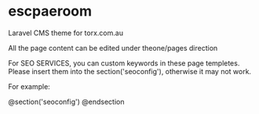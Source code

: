 # escpaeroom
Laravel CMS theme for torx.com.au

All the page content can be edited under theone/pages direction


For SEO SERVICES, you can custom keywords in these page templetes.
Please insert them into the section('seoconfig'), otherwise it may not work.

For example: 

@section('seoconfig')
    <title>Escape Room Near Me | Escape Room Glen Waverley</title>
    <meta name="keywords" content="Escape Room Near Me | Escape Room Glen Waverley">
    <meta name="description" content="The one room escape offers customers the best escape room in Glen Waverley. Find the fabulous escape room near me. Book now, see if you can be the winner.">
@endsection
